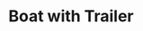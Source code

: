 ---
layout: child_layout/cargo_categories_category
title: Boat with Trailer
permalink: /cargo-categories/boat-transport/boat-with-trailer/
hero: /assets/img/content/hero/fullsize/boat-with-trailer.jpg
hero_classes: is-fullscreen
side_nav_id: 3
content_type: cargo_item
---